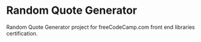 # Random Quote Generator

Random Quote Generator project for freeCodeCamp.com front end libraries certification.
